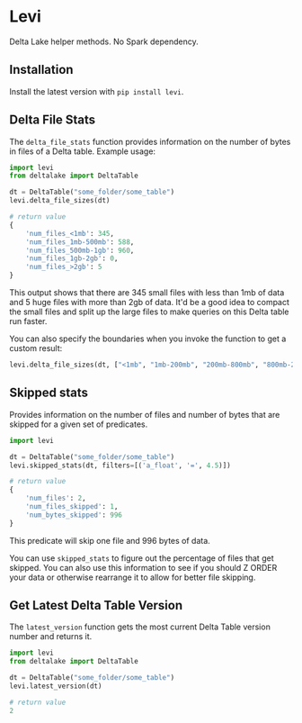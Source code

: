 # Levi

Delta Lake helper methods.  No Spark dependency.

## Installation

Install the latest version with `pip install levi`.

## Delta File Stats

The `delta_file_stats` function provides information on the number of bytes in files of a Delta table.  Example usage:

```python
import levi
from deltalake import DeltaTable

dt = DeltaTable("some_folder/some_table")
levi.delta_file_sizes(dt)

# return value
{
    'num_files_<1mb': 345, 
    'num_files_1mb-500mb': 588,
    'num_files_500mb-1gb': 960,
    'num_files_1gb-2gb': 0, 
    'num_files_>2gb': 5
}
```

This output shows that there are 345 small files with less than 1mb of data and 5 huge files with more than 2gb of data.  It'd be a good idea to compact the small files and split up the large files to make queries on this Delta table run faster.

You can also specify the boundaries when you invoke the function to get a custom result:

```python
levi.delta_file_sizes(dt, ["<1mb", "1mb-200mb", "200mb-800mb", "800mb-2gb", ">2gb"])
```

## Skipped stats

Provides information on the number of files and number of bytes that are skipped for a given set of predicates.

```python
import levi

dt = DeltaTable("some_folder/some_table")
levi.skipped_stats(dt, filters=[('a_float', '=', 4.5)])

# return value
{
    'num_files': 2,
    'num_files_skipped': 1,
    'num_bytes_skipped': 996
}
```

This predicate will skip one file and 996 bytes of data.

You can use `skipped_stats` to figure out the percentage of files that get skipped.  You can also use this information to see if you should Z ORDER your data or otherwise rearrange it to allow for better file skipping. 

## Get Latest Delta Table Version

The `latest_version` function gets the most current Delta Table version number and returns it.

```python
import levi
from deltalake import DeltaTable

dt = DeltaTable("some_folder/some_table")
levi.latest_version(dt)

# return value
2
```

